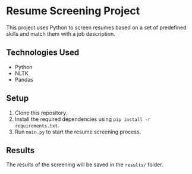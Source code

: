 # Resume Screening Project

This project uses Python to screen resumes based on a set of predefined skills and match them with a job description.

## Technologies Used
- Python
- NLTK
- Pandas

## Setup
1. Clone this repository.
2. Install the required dependencies using `pip install -r requirements.txt`.
3. Run `main.py` to start the resume screening process.

## Results
The results of the screening will be saved in the `results/` folder.
